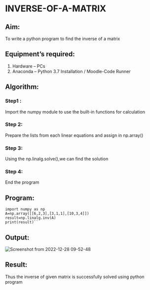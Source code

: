 # INVERSE-OF-A-MATRIX
## Aim:
To write a python program to find the inverse of a matrix
## Equipment’s required:
1. 	Hardware – PCs
2. 	Anaconda – Python 3.7 Installation / Moodle-Code Runner
## Algorithm:

### Step1 : 
Import the numpy module to use the built-in functions for calculation

### Step 2: 
Prepare the lists from each linear equations and assign in np.array()

### Step 3:
Using the np.linalg.solve(),we can find the solution

### Step 4: 
End the program

## Program:
```
import numpy as np
A=np.array([[6,2,3],[3,1,1],[10,3,4]])
result=np.linalg.inv(A)
print(result)``

```
## Output:
![Screenshot from 2022-12-28 09-52-48](https://user-images.githubusercontent.com/120550359/209757012-d7f40445-2f17-4724-85e4-3d3d7379ca01.png)


## Result:
Thus the inverse of given matrix is successfully solved using python program

